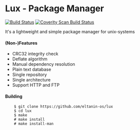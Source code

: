 # Lux - Package Manager
[![Build Status](https://travis-ci.org/eltanin-os/lux.svg?branch=master)](https://travis-ci.org/eltanin-os/lux) [![Coverity Scan Build Status](https://img.shields.io/coverity/scan/14072.svg)](https://scan.coverity.com/projects/eltanin-os-lux)

It's a lightweight and simple package manager for unix-systems

#### (Non-)Features
* CRC32 integrity check
* Deflate algorithm
* Manual dependency resolution
* Plain text database
* Single repository
* Single architecture
* Support HTTP and FTP

#### Building
```
	$ git clone https://github.com/eltanin-os/lux
	$ cd lux
	$ make
	# make install
	# make install-man
```
